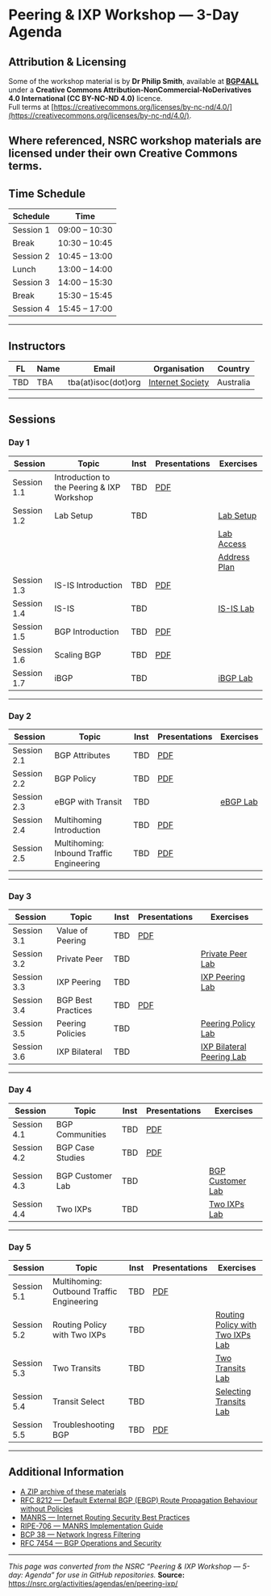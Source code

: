 # Peering & IXP Workshop — 3-Day Agenda

## Attribution & Licensing

Some of the workshop material is by **Dr Philip Smith**, available at **[BGP4ALL](https://bgp4all.com/)** under a **Creative Commons Attribution-NonCommercial-NoDerivatives 4.0 International (CC BY-NC-ND 4.0)** licence.  
Full terms at [https://creativecommons.org/licenses/by-nc-nd/4.0/](https://creativecommons.org/licenses/by-nc-nd/4.0/).

Where referenced, NSRC workshop materials are licensed under their own Creative Commons terms.
---

## Time Schedule

| Schedule  | Time          |
|-----------|---------------|
| Session 1 | 09:00 – 10:30 |
| Break     | 10:30 – 10:45 |
| Session 2 | 10:45 – 13:00 |
| Lunch     | 13:00 – 14:00 |
| Session 3 | 14:00 – 15:30 |
| Break     | 15:30 – 15:45 |
| Session 4 | 15:45 – 17:00 |

---

## Instructors

| FL | Name                | Email                            | Organisation         | Country |
|----|---------------------|----------------------------------|----------------------|---------|
| TBD | TBA | tba(at)isoc(dot)org    | [Internet Society](http://internetsociety.org) | Australia     |

---

## Sessions

### Day 1

| Session    | Topic                                      | Inst | Presentations                                                                 | Exercises                                                                 |
|------------|--------------------------------------------|------|-------------------------------------------------------------------------------|---------------------------------------------------------------------------|
| Session 1.1 | Introduction to the Peering & IXP Workshop | TBD  | [PDF](https://nsrc.org/activities/agendas/en/networking/peering-ixp/en/presentations/Introduction.pdf) |                                                                           |
| Session 1.2 | Lab Setup                                   | TBD  |                                                                               | [Lab Setup](https://nsrc.org/activities/agendas/en/networking/peering-ixp/en/labs/setup.html) |
|            |                                              |      |                                                                               | [Lab Access](https://nsrc.org/activities/agendas/en/networking/peering-ixp/en/labs/lab-access.html) |
|            |                                              |      |                                                                               | [Address Plan](https://nsrc.org/activities/agendas/en/networking/peering-ixp/en/labs/address-plan.html) |
| Session 1.3 | IS-IS Introduction                          | TBD  | [PDF](https://nsrc.org/activities/agendas/en/networking/bgp-deploy/en/presentations/ISIS-introduction.pdf) | |
| Session 1.4 | IS-IS                                       | TBD  |                                                                               | [IS-IS Lab](https://nsrc.org/activities/agendas/en/networking/peering-ixp/en/labs/is-is.html) |
| Session 1.5 | BGP Introduction                            | TBD  | [PDF](https://nsrc.org/activities/agendas/en/networking/bgp-deploy/en/presentations/BGP-introduction.pdf) | |
| Session 1.6 | Scaling BGP                                 | TBD  | [PDF](https://nsrc.org/activities/agendas/en/networking/bgp-deploy/en/presentations/Scaling-BGP.pdf) | |
| Session 1.7 | iBGP                                        | TBD  |                                                                               | [iBGP Lab](https://nsrc.org/activities/agendas/en/networking/peering-ixp/en/labs/ibgp.html) |

---

### Day 2

| Session    | Topic                               | Inst | Presentations                                                                 | Exercises |
|------------|-------------------------------------|------|-------------------------------------------------------------------------------|-----------|
| Session 2.1 | BGP Attributes                      | TBD  | [PDF](https://nsrc.org/activities/agendas/en/networking/bgp-deploy/en/presentations/BGP-Attributes.pdf) | |
| Session 2.2 | BGP Policy                          | TBD  | [PDF](https://nsrc.org/activities/agendas/en/networking/bgp-deploy/en/presentations/BGP-Policy.pdf) | |
| Session 2.3 | eBGP with Transit                   | TBD  |                                                                               | [eBGP Lab](https://nsrc.org/activities/agendas/en/networking/peering-ixp/en/labs/ebgp.html) |
| Session 2.4 | Multihoming Introduction            | TBD  | [PDF](https://nsrc.org/activities/agendas/en/networking/peering-ixp/en/presentations/Multihoming-Intro.pdf) | |
| Session 2.5 | Multihoming: Inbound Traffic Engineering | TBD | [PDF](https://nsrc.org/activities/agendas/en/networking/peering-ixp/en/presentations/Multihoming-InboundTE.pdf) | |

---

### Day 3

| Session    | Topic                | Inst | Presentations                                                                 | Exercises |
|------------|----------------------|------|-------------------------------------------------------------------------------|-----------|
| Session 3.1 | Value of Peering     | TBD  | [PDF](https://nsrc.org/activities/agendas/en/networking/peering-ixp/en/presentations/Value-of-Peering.pdf) | |
| Session 3.2 | Private Peer         | TBD  |                                                                               | [Private Peer Lab](https://nsrc.org/activities/agendas/en/networking/peering-ixp/en/labs/private.html) |
| Session 3.3 | IXP Peering          | TBD  |                                                                               | [IXP Peering Lab](https://nsrc.org/activities/agendas/en/networking/peering-ixp/en/labs/ixp.html) |
| Session 3.4 | BGP Best Practices   | TBD  | [PDF](https://nsrc.org/activities/agendas/en/networking/bgp-deploy/en/presentations/BGP-BCP.pdf) | |
| Session 3.5 | Peering Policies     | TBD  |                                                                               | [Peering Policy Lab](https://nsrc.org/activities/agendas/en/networking/peering-ixp/en/labs/ixp-policy.html) |
| Session 3.6 | IXP Bilateral        | TBD  |                                                                               | [IXP Bilateral Peering Lab](https://nsrc.org/activities/agendas/en/networking/peering-ixp/en/labs/ixp-bilateral.html) |

---

### Day 4

| Session    | Topic            | Inst | Presentations                                                                 | Exercises |
|------------|------------------|------|-------------------------------------------------------------------------------|-----------|
| Session 4.1 | BGP Communities  | TBD  | [PDF](https://nsrc.org/activities/agendas/en/networking/peering-ixp/en/presentations/BGP-Communities.pdf) | |
| Session 4.2 | BGP Case Studies | TBD  | [PDF](https://nsrc.org/activities/agendas/en/networking/peering-ixp/en/presentations/BGP-Case-Studies.pdf) | |
| Session 4.3 | BGP Customer Lab | TBD  |                                                                               | [BGP Customer Lab](https://nsrc.org/activities/agendas/en/networking/peering-ixp/en/labs/bgp-customer.html) |
| Session 4.4 | Two IXPs         | TBD  |                                                                               | [Two IXPs Lab](https://nsrc.org/activities/agendas/en/networking/peering-ixp/en/labs/two-ixps.html) |

---

### Day 5

| Session    | Topic                                 | Inst | Presentations                                                                 | Exercises |
|------------|---------------------------------------|------|-------------------------------------------------------------------------------|-----------|
| Session 5.1 | Multihoming: Outbound Traffic Engineering | TBD | [PDF](https://nsrc.org/activities/agendas/en/networking/peering-ixp/en/presentations/Multihoming-OutboundTE.pdf) | |
| Session 5.2 | Routing Policy with Two IXPs         | TBD  |                                                                               | [Routing Policy with Two IXPs Lab](https://nsrc.org/activities/agendas/en/networking/peering-ixp/en/labs/two-ixps-policy.html) |
| Session 5.3 | Two Transits                         | TBD  |                                                                               | [Two Transits Lab](https://nsrc.org/activities/agendas/en/networking/peering-ixp/en/labs/transit-multihoming.html) |
| Session 5.4 | Transit Select                       | TBD  |                                                                               | [Selecting Transits Lab](https://nsrc.org/activities/agendas/en/networking/peering-ixp/en/labs/transit-select.html) |
| Session 5.5 | Troubleshooting BGP                  | TBD  | [PDF](https://nsrc.org/activities/agendas/en/networking/peering-ixp/en/presentations/Troubleshooting-BGP.pdf) | |

---

## Additional Information

- [A ZIP archive of these materials](https://nsrc.org/activities/agendas/en/peering-ixp/)  
- [RFC 8212 — Default External BGP (EBGP) Route Propagation Behaviour without Policies](https://tools.ietf.org/html/rfc8212)  
- [MANRS — Internet Routing Security Best Practices](https://www.manrs.org/manrs/)  
- [RIPE-706 — MANRS Implementation Guide](https://www.ripe.net/publications/docs/ripe-706)  
- [BCP 38 — Network Ingress Filtering](https://tools.ietf.org/html/bcp38)  
- [RFC 7454 — BGP Operations and Security](https://tools.ietf.org/html/rfc7454)

---

*This page was converted from the NSRC “Peering & IXP Workshop — 5-day: Agenda” for use in GitHub repositories.*
**Source:** https://nsrc.org/activities/agendas/en/peering-ixp/
